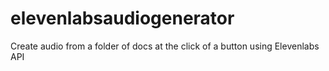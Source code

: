 # elevenlabsaudiogenerator
Create audio from a folder of docs at the click of a button using Elevenlabs API
